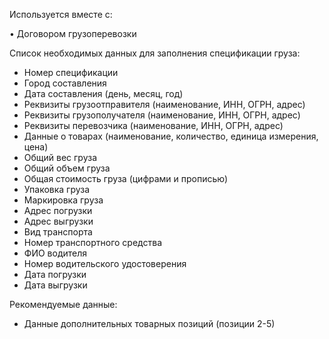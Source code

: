 Используется вместе с:

• Договором грузоперевозки

Список необходимых данных для заполнения спецификации груза:

* Номер спецификации
* Город составления
* Дата составления (день, месяц, год)
* Реквизиты грузоотправителя (наименование, ИНН, ОГРН, адрес)
* Реквизиты грузополучателя (наименование, ИНН, ОГРН, адрес)
* Реквизиты перевозчика (наименование, ИНН, ОГРН, адрес)
* Данные о товарах (наименование, количество, единица измерения, цена)
* Общий вес груза
* Общий объем груза
* Общая стоимость груза (цифрами и прописью)
* Упаковка груза
* Маркировка груза
* Адрес погрузки
* Адрес выгрузки
* Вид транспорта
* Номер транспортного средства
* ФИО водителя
* Номер водительского удостоверения
* Дата погрузки
* Дата выгрузки

Рекомендуемые данные:

* Данные дополнительных товарных позиций (позиции 2-5)